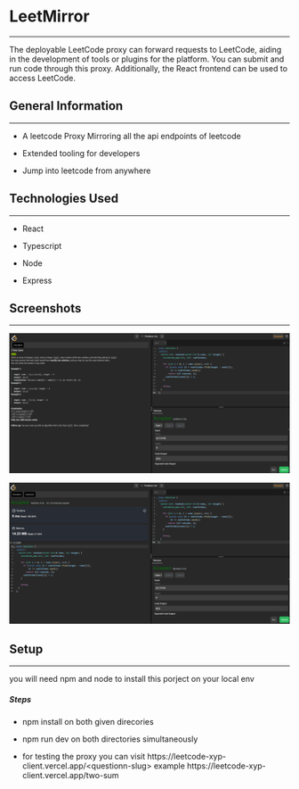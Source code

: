 <h1>LeetMirror</h1>
<hr><p>The deployable LeetCode proxy can forward requests to LeetCode, aiding in the development of tools or plugins for the platform. You can submit and run code through this proxy. Additionally, the React frontend can be used to access LeetCode.</p><h2>General Information</h2>
<hr><ul>
<li>A leetcode Proxy Mirroring all the api endpoints of leetcode</li>
</ul><ul>
<li>Extended tooling for developers</li>
</ul><ul>
<li>Jump into leetcode from anywhere</li>
</ul><h2>Technologies Used</h2>
<hr><ul>
<li>React</li>
</ul><ul>
<li>Typescript</li>
</ul><ul>
<li>Node</li>
</ul><ul>
<li>Express</li>
</ul><h2>Screenshots</h2>
<hr><p><img src="https://raw.githubusercontent.com/avikpl1911/leetcode-xyp/refs/heads/main/leetcode_frontend/public/lc1.png" alt=""></p><p><img src="https://raw.githubusercontent.com/avikpl1911/leetcode-xyp/refs/heads/main/leetcode_frontend/public/lc2.png" alt=""></p><h2>Setup</h2>
<hr><p>you will need npm and node to install this porject on your local env</p><h5>Steps</h5><ul>
<li>npm install on both given direcories</li>
</ul><ul>
<li>npm run dev on both directories simultaneously</li>
</ul><ul>
<li>for testing the proxy you can visit https://leetcode-xyp-client.vercel.app/&lt;questionn-slug&gt; example https://leetcode-xyp-client.vercel.app/two-sum</li>
</ul>
